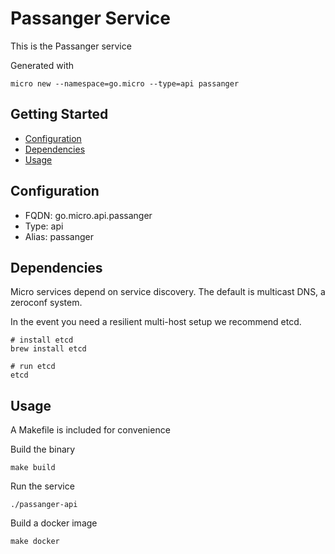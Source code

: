 # Passanger Service

This is the Passanger service

Generated with

```
micro new --namespace=go.micro --type=api passanger
```

## Getting Started

- [Configuration](#configuration)
- [Dependencies](#dependencies)
- [Usage](#usage)

## Configuration

- FQDN: go.micro.api.passanger
- Type: api
- Alias: passanger

## Dependencies

Micro services depend on service discovery. The default is multicast DNS, a zeroconf system.

In the event you need a resilient multi-host setup we recommend etcd.

```
# install etcd
brew install etcd

# run etcd
etcd
```

## Usage

A Makefile is included for convenience

Build the binary

```
make build
```

Run the service
```
./passanger-api
```

Build a docker image
```
make docker
```